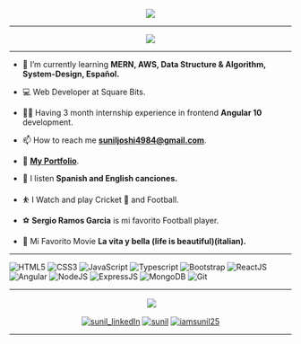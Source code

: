 <p align="center">
  <img src="https://readme-typing-svg.herokuapp.com?color=996633&size=50&center=true&vCenter=true&width=900&height=70&lines=Hola!+👋+Soy+Sunil;Just+Javascript;Web+Developer+at+Squarebits+💻;Tiki⚽Taka">
</p>
<hr>

<p align="center">
  
<img src= "https://github-profile-trophy.vercel.app/?username=iamsunil25&theme=onedark&row=2&column=3">

</p>
                                                                                                     
<hr>

- 🌱 I’m currently learning **MERN, AWS, Data Structure & Algorithm, System-Design, Español.**

- 💻 Web Developer at Square Bits. 

- 👨‍💻 Having 3 month internship experience in frontend **Angular 10** development.

- 📫 How to reach me [**suniljoshi4984@gmail.com**](mailto:suniljoshi4984@gmail.com).

-  📁 [**My Portfolio**](https://iamsunil25.github.io/portfolio/).

- 🎵 I listen **Spanish and English canciones.**

- ⛹ I Watch and play Cricket 🏏 and Football.  

- ⚽ **Sergio Ramos Garcia** is mi favorito Football player.

- 🎦 Mi Favorito Movie **La vita y bella (life is beautiful)(italian).** 
  
<hr>


![HTML5](https://img.shields.io/badge/html5-%23E34F26.svg?style=for-the-badge&logo=html5&logoColor=white) ![CSS3](https://img.shields.io/badge/css3-%231572B6.svg?style=for-the-badge&logo=css3&logoColor=white) ![JavaScript](https://img.shields.io/badge/javascript-%23323330.svg?style=for-the-badge&logo=javascript&logoColor=%23F7DF1E)  ![Typescript](https://img.shields.io/badge/typescript-FF6C37?style=for-the-badge&logo=typescript&logoColor=%23f7df1e)   ![Bootstrap](https://img.shields.io/badge/bootstrap-%23563D7C.svg?style=for-the-badge&logo=bootstrap&logoColor=white) ![ReactJS](https://img.shields.io/badge/Reactjs-234523?style=for-the-badge&logo=react&logoColor=5555) ![Angular](https://img.shields.io/badge/Angular-FF6C37?style=for-the-badge&logo=Angular&logoColor=5555) ![NodeJS](https://img.shields.io/badge/nodejs-234523?style=for-the-badge&logo=node.js&logoColor=5555) ![ExpressJS](https://img.shields.io/badge/ExpressJs-226527?style=for-the-badge&logo=express&logoColor=5555) ![MongoDB](https://img.shields.io/badge/Mongodb-116527?style=for-the-badge&logo=mongodb&logoColor=11111) ![Git](https://img.shields.io/badge/git-%23F05033.svg?style=for-the-badge&logo=git&logoColor=white) 
<!-- ![Sass](https://img.shields.io/badge/-Sass-brightgreen) ![SQL](https://img.shields.io/badge/-Sass-blueviolet) ![Angular Material](https://img.shields.io/badge/-Angular%20Material-brightgreen) -->

<!-- ![Java](https://img.shields.io/badge/Java-FF6C37?style=for-the-badge&logo=java&logoColor=green) -->
<hr>

<p align ="center">&nbsp;<img align="center" src="https://github-readme-stats.vercel.app/api?username=iamsunil25&show_icons=true&count_private=true&theme=react" />

<!-- [Sunil's github activity graph](https://activity-graph.herokuapp.com/graph?username=iamsunil25&bg_color=111111&color=1fdbd8&line=ff5c5c&point=1adbce&area=true&hide_border=true)
  
<hr> -->

 
<p align="center">
<a href="https://www.linkedin.com/in/iamsunil25" target="blank"><img align="center" src="https://img.shields.io/badge/LinkedIn-0077B5?style=for-the-badge&logo=linkedin&logoColor=white" alt="sunil_linkedIn"/></a> <a href="https://www.instagram.com/iamsunil25/" target="blank"><img align="center" src="https://img.shields.io/badge/Instagram-E4405F?style=for-the-badge&logo=instagram&logoColor=white" alt="sunil" /></a> <a href="https://twitter.com/iamsunil25" target="blank"><img src="https://img.shields.io/twitter/follow/iamsunil25?logo=twitter&style=for-the-badge" align="center" alt="iamsunil25" /></a>
</p>

<hr>

[twitter]: https://twitter.com/iamsunil25
[instagram]: https://www.instagram.com/iamsunil25/
[linkedin]: https://www.linkedin.com/in/iamsunil25
